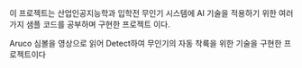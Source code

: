 이 프로젝트는 산업인공지능학과 입학전 무인기 시스템에 AI 기술을 적용하기 위한 여러가지 샘플 코드를 공부하며 구현한 프로젝트 이다.

Aruco 심볼을 영상으로 읽어 Detect하여 무인기의 자동 착륙을 위한 기술을 구현한 프로젝트이다

